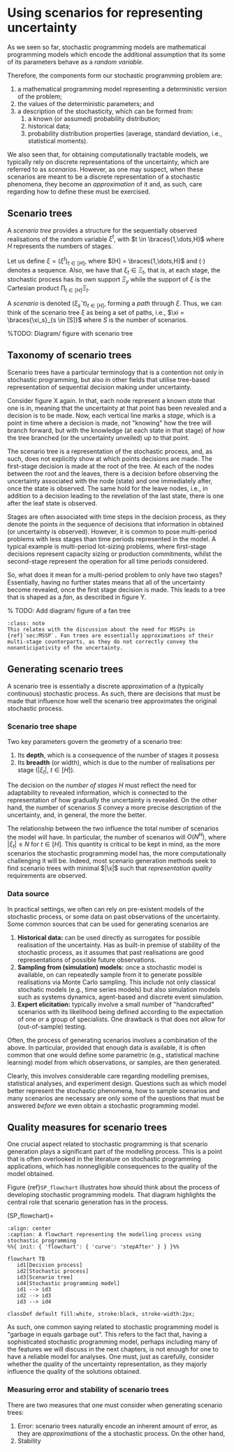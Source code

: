 
# Using scenarios for representing uncertainty

As we seen so far, stochastic programming models are mathematical programming models which encode the additional assumption that its some of its parameters behave as a *random variable*.

Therefore, the components form our stochastic programming problem are:

1. a mathematical programming model representing a deterministic version of the problem;
2. the values of the deterministic parameters; and
3. a description of the stochasticity, which can be formed from:
   1. a known (or assumed) probability distribution;
   2. historical data;
   3. probability distribution properties (average, standard deviation, i.e., statistical moments).

We also seen that, for obtaining computationally tractable models, we typically rely on discrete representations of the uncertainty, which are referred to as *scenarios*. However, as one may suspect, when these scenarios are meant to be a discrete representation of a stochastic phenomena, they become an *approximation* of it and, as such, care regarding how to define these must be exercised.

## Scenario trees

A *scenario tree* provides a structure for the sequentially observed realisations of the random variable $\xi^t$, with $t \in \braces{1,\dots,H}$ where $H$ represents the numbers of stages.

Let us define $\xi = (\xi^t)_{t \in [H]}$, where $[H] = \braces{1,\dots,H}$ and $(\cdot)$ denotes a sequence. Also, we have that $\xi_t \in \Xi_t$, that is, at each stage, the stochastic process has its own support $\Xi_y$ while the support of $\xi$ is the Cartesian product $\prod_{t \in [H]}\Xi_t$.

A *scenario* is denoted $(\xi_sˆt)_{t \in [H]}$, forming a *path* through $\xi$. Thus, we can think of the scenario tree $\xi$ as being a set of paths, i.e., $\xi = \braces{\xi_s}_{s \in [S]}$ where $S$ is the number of scenarios.

%TODO: Diagram/ figure with scenario tree


## Taxonomy of scenario trees

Scenario trees have a particular terminology that is a contention not only in stochastic programming, but also in other fields that utilise tree-based representation of sequential decision making under uncertainty.

Consider figure X again. In that, each node represent a known *state* that one is in, meaning that the uncertainty at that point has been revealed and a decision is to be made. Now, each vertical line marks a *stage*, which is a point in time where a decision is made, not "knowing" how the tree will branch forward, but with the knowledge (at each state in that stage) of how the tree branched (or the uncertainty unveiled) up to that point.

The scenario tree is a representation of the stochastic process, and, as such, does not explicitly show at which points decisions are made. The first-stage decision is made at the root of the tree. At each of the nodes between the root and the leaves, there is a decision before observing the uncertainty associated with the node (state) and one immediately after, once the state is observed. The same hold for the leave nodes, i.e., in addition to a decision leading to the revelation of the last state, there is one after the leaf state is observed.

Stages are often associated with time steps in the decision process, as they denote the points in the sequence of decisions that information in obtained (or uncertainty is observed). However, it is common to pose multi-period problems with less stages than time periods represented in the model. A typical example is multi-period lot-sizing problems, where first-stage decisions represent capacity sizing or production commitments, whilst the second-stage represent the operation for all time periods considered. 

So, what does it mean for a multi-period problem to only have two stages? Essentially, having no further states means that all of the uncertainty become revealed, once the first stage decision is made. This leads to a tree that is shaped as a *fan*, as described in figure Y.

% TODO: Add diagram/ figure of a fan tree

```{admonition} 2SSP v. MSSP for modelling multi-period problems
:class: note
This relates with the discussion about the need for MSSPs in {ref}`sec:MSSP`. Fan trees are essentially approximations of their multi-stage counterparts, as they do not correctly convey the nonanticipativity of the uncertainty.
```

## Generating scenario trees

A scenario tree is essentially a discrete approximation of a (typically continuous) stochastic process. As such, there are decisions that must be made that influence how well the scenario tree approximates the original stochastic process.

### Scenario tree shape

Two key parameters govern the geometry of a scenario tree:

1. Its **depth**, which is a consequence of the number of stages it possess
2. Its **breadth** (or width), which is due to the number of realisations per stage ($|\xi_t|$, $t \in [H]$).

The decision on the *number of stages* $H$ must reflect the need for adaptability to revealed information, which is connected to the representation of how gradually the uncertainty is revealed. On the other hand, the number of scenarios $S$ convey a more precise description of the uncertainty, and, in general, the more the better.

The relationship between the two influence the total number of scenarios the model will have. In particular, the number of scenarios will $O(N^H)$, where $|\xi_t| \le N$ for $t \in [H]$. This quantity is critical to be kept in mind, as the more scenarios the stochastic programming model has, the more computationally challenging it will be. Indeed, most scenario generation methods seek to find scenario trees with minimal $|\x|$ such that *representation quality* requirements are observed. 

### Data source

In practical settings, we often can rely on pre-existent models of the stochastic process, or some data on past observations of the uncertainty. Some common sources that can be used for generating scenarios are

1. **Historical data:** can be used directly as surrogates for possible realisation of the uncertainty. Has as built-in premise of stability of the stochastic process, as it assumes that past realisations are good representations of possible future observations.
2. **Sampling from (simulation) models:** once a stochastic model is available, on can repeatedly sample from it to generate possible realisations via Monte Carlo sampling. This include not only classical stochatic models (e.g., time series models) but also simulation models such as systems dynamics, agent-based and discrete event simulation.
3. **Expert elicitation:** typically involve a small number of "handcrafted" scenarios with its likelihood being defined according to the expectation of one or a group of specialists. One drawback is that does not allow for (out-of-sample) testing.

Often, the process of generating scenarios involves a combination of the above. In particular, provided that enough data is available, it is often common that one would define some parametric (e.g., statistical machine learning) model from which observations, or samples, are then generated.

Clearly, this involves considerable care regarding modelling premises, statistical analyses, and experiment design. Questions such as which model better represent the stochastic phenomena, how to sample scenarios and many scenarios are necessary are only some of the questions that must be answered *before* we even obtain a stochastic programming model. 

## Quality measures for scenario trees

One crucial aspect related to stochastic programming is that scenario generation plays a significant part of the modelling process. This is a point that is often overlooked in the literature on stochastic programming applications, which has nonnegligible consequences to the quality of the model obtained.

Figure {ref}`SP_flowchart` illustrates how should think about the process of developing stochastic programming models. That diagram highlights the central role that scenario generation has in the process.

(SP_flowchart)=
```{mermaid}
:align: center
:caption: A flowchart representing the modelling process using stochastic programming
%%{ init: { 'flowchart': { 'curve': 'stepAfter' } } }%%

flowchart TB
   id1[Decision process]
   id2[Stochastic process]
   id3[Scenario tree]
   id4[Stochastic programming model]
   id1 --> id3
   id2 --> id3
   id3 --> id4

classDef default fill:white, stroke:black, stroke-width:2px;
````

As such, one common saying related to stochastic programming model is "garbage in equals garbage out". This refers to the fact that, having a sophisticated stochastic programming model, perhaps including many of the features we will discuss in the next chapters, is not enough for one to have a reliable model for analyses. One must, just as carefully, consider whether the quality of the uncertainty representation, as they majorly influence the quality of the solutions obtained. 

### Measuring error and stability of scenario trees

There are two measures that one must consider when generating scenario trees:

1. Error: scenario trees naturally encode an inherent amount of error, as they are *approximations* of the a stochastic process. On the other hand, 
2. Stability






